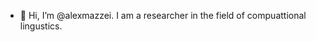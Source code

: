 - 👋 Hi, I’m @alexmazzei. I am a researcher in the field of compuattional lingustics.

<!---
alexmazzei/alexmazzei is a ✨ special ✨ repository because its `README.md` (this file) appears on your GitHub profile.
You can click the Preview link to take a look at your changes.
--->
